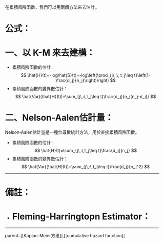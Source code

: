 在累積風險函數，我們可以用兩個方法來去估計。
# 公式：
# 一、以 K-M 來去建構：
- 累積風險函數的估計：
$$
\hat{H}(t)=-log\hat{S}(t)=-log\left(\prod_{j\,:\, t_j\leq t}\left(1-\frac{d_j}{n_j}\right)\right)
$$
- 累積風險函數的變異數估計：
$$
\hat{Var}(\hat{H}(t))=\sum_{j\,:\,t_j\leq t}\frac{d_j}{n_j(n_j-d_j)}
$$
# 二、Nelson-Aalen估計量：
Nelson-Aalen估計量是一種無母數統計方法，用於直接累積風險函數。
- 累積風險函數的估計：
$$
\hat{H}(t)=\sum_{j\,:\,t_j\leq t}\frac{d_j}{n_j}
$$
- 累積風險函數的變異數估計：
$$
\hat{Var}(\hat{H}(t))=\sum_{j\,:\,t_j\leq t}\frac{d_j}{n_j^2}
$$
- - -
# 備註：
- # Fleming-Harringtopn Estimator：
- - - 
parent::[[Kaplan-Meier方法]],[[cumulative hazard function]]